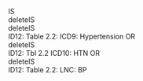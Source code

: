 IS	
deleteIS	
deleteIS	
ID12: Table 2.2: ICD9: Hypertension
OR	
deleteIS	
ID12: Tbl 2.2 ICD10: HTN
OR	
deleteIS	
ID12: Table 2.2: LNC: BP

